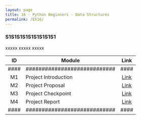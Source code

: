 ```yaml
---
layout: page
title: 16 - Python Beginners - Data Structures
permalink: /EX16/
---
```


<h3>S1S1S1S1S1S1S1S1S1</h3>

xxxxx xxxxx xxxxx

| ID | Module                     |Link|
|:--:|----------------------------|:--:|
|####|############################|####|
| M1 | Project Introduction       |[Link](/03-MSDS-Courses/MSDS12/M1/)|
| M2 | Project Proposal           |[Link](/03-MSDS-Courses/MSDS12/M2/)|
| M3 |Project Checkpoint          |[Link](/03-MSDS-Courses/MSDS12/M3/)|
| M4 | Project Report             |[Link](/03-MSDS-Courses/MSDS12/M4/)|
|####|############################|####|

